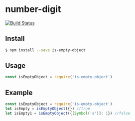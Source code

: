 # number-digit
[![Build Status](https://travis-ci.org/gonenoob/is-empty-object.svg?branch=master)](https://travis-ci.org/gonenoob/is-empty-object)

## Install

```sh
$ npm install --save is-empty-object
```

## Usage

```js
const isEmptyObject = require('is-empty-object')
```

## Example

```js
const isEmptyObject = require('is-empty-object')
let isEmpty = isEmptyObject({}) //true
let isEmpty1 = isEmptyObject({[Symbol('a')]: 1}) //false
```